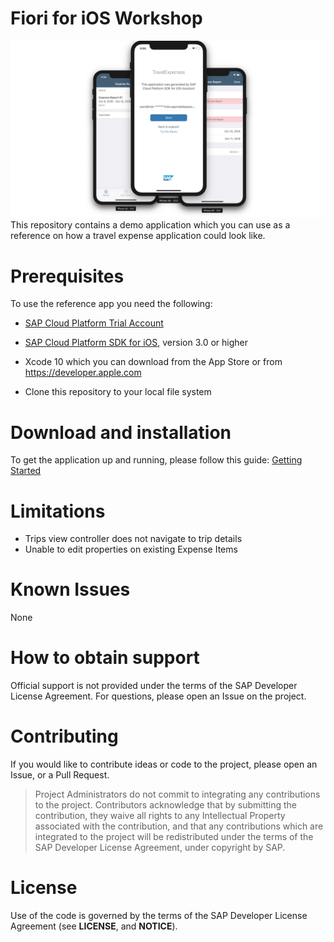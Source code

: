 # Fiori for iOS Workshop
![overview](images/overview.png)
This repository contains a demo application which you can use as a reference on how a travel expense application could look like.

# Prerequisites
To use the reference app you need the following:

- [SAP Cloud Platform Trial Account](https://account.hanatrial.ondemand.com/#/home/welcome)

- [SAP Cloud Platform SDK for iOS](https://www.sap.com/developer/trials-downloads/additional-downloads/sap-cloud-platform-sdk-for-ios-14485.html), version 3.0 or higher

- Xcode 10 which you can download from the App Store or from https://developer.apple.com

- Clone this repository to your local file system

# Download and installation

To get the application up and running, please follow this guide:
[Getting Started](https://github.com/SAP/fiori-for-ios-workshop/wiki/GettingStarted)

# Limitations
 - Trips view controller does not navigate to trip details
 - Unable to edit properties on existing Expense Items

# Known Issues
None

# How to obtain support
Official support is not provided under the terms of the SAP Developer License Agreement. For questions, please open an Issue on the project.

# Contributing
If you would like to contribute ideas or code to the project, please open an Issue, or a Pull Request.
> Project Administrators do not commit to integrating any contributions to the project.  Contributors acknowledge that by submitting the contribution, they waive all rights to any  Intellectual Property associated with the contribution, and that any contributions which are integrated to the project will be redistributed under the terms of the SAP Developer License Agreement, under copyright by SAP.

# License
Use of the code is governed by the terms of the SAP Developer License Agreement (see **LICENSE**, and **NOTICE**).
